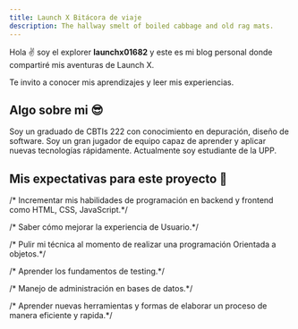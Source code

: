 ```yaml
---
title: Launch X Bitácora de viaje
description: The hallway smelt of boiled cabbage and old rag mats.
---
```


Hola ✌️  soy el explorer **launchx01682** y este es mi blog personal donde compartiré mis aventuras de Launch X.

Te invito a conocer mis aprendizajes y leer mis experiencias.

## Algo sobre mi 😎

Soy un graduado de CBTIs 222 con conocimiento en depuración, diseño de software. Soy un gran jugador de equipo capaz de aprender y aplicar nuevas tecnologías rápidamente. Actualmente soy estudiante de la UPP.

## Mis expectativas para este proyecto 🚀

/* Incrementar  mis habilidades de programación en backend y frontend como HTML, CSS, JavaScript.*/

/* Saber cómo mejorar la experiencia de Usuario.*/

/* Pulir mi técnica al momento de realizar una programación Orientada a objetos.*/

/* Aprender los fundamentos de  testing.*/

/* Manejo de administración en bases de datos.*/

/* Aprender nuevas herramientas y formas de elaborar un proceso de manera eficiente y rapida.*/




